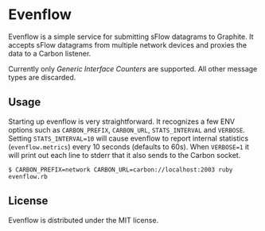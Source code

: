 # Evenflow

Evenflow is a simple service for submitting sFlow datagrams to Graphite. It accepts sFlow datagrams from multiple network devices and proxies the data to a Carbon listener.

Currently only _Generic Interface Counters_ are supported. All other message types are discarded.

## Usage

Starting up evenflow is very straightforward. It recognizes a few ENV options such as `CARBON_PREFIX`, `CARBON_URL`, `STATS_INTERVAL` and `VERBOSE`. Setting `STATS_INTERVAL=10` will cause evenflow to report internal statistics (`evenflow.metrics`) every 10 seconds (defaults to 60s). When `VERBOSE=1` it will print out each line to stderr that it also sends to the Carbon socket.

```
$ CARBON_PREFIX=network CARBON_URL=carbon://localhost:2003 ruby evenflow.rb
```

## License 

Evenflow is distributed under the MIT license.

